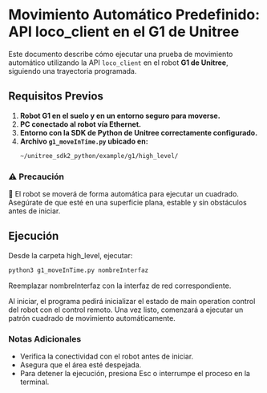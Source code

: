 # **Movimiento Automático Predefinido: API loco_client en el G1 de Unitree**


Este documento describe cómo ejecutar una prueba de movimiento automático utilizando la API `loco_client` en el robot **G1 de Unitree**, siguiendo una trayectoria programada.

## **Requisitos Previos**

1. **Robot G1 en el suelo y en un entorno seguro para moverse.**
2. **PC conectado al robot vía Ethernet.**
3. **Entorno con la SDK de Python de Unitree correctamente configurado.**
4. **Archivo `g1_moveInTime.py` ubicado en:**
   ```bash
   ~/unitree_sdk2_python/example/g1/high_level/
   ```

### **⚠️ Precaución**

🔴 El robot se moverá de forma automática para ejecutar un cuadrado. Asegúrate de que esté en una superficie plana, estable y sin obstáculos antes de iniciar.

## **Ejecución**

Desde la carpeta high_level, ejecutar:

```bash
python3 g1_moveInTime.py nombreInterfaz
```

Reemplazar nombreInterfaz con la interfaz de red correspondiente.


Al iniciar, el programa pedirá inicializar el estado de main operation control del robot con el control remoto. Una vez listo, comenzará a ejecutar un patrón cuadrado de movimiento automáticamente.

### **Notas Adicionales**

- Verifica la conectividad con el robot antes de iniciar.
- Asegura que el área esté despejada.
- Para detener la ejecución, presiona Esc o interrumpe el proceso en la terminal.


